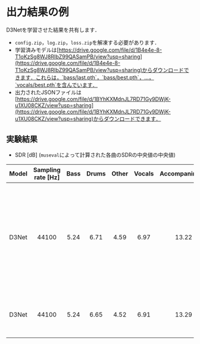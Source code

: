 # 出力結果の例
D3Netを学習させた結果を共有します．
- `config.zip`，`log.zip`，`loss.zip`を解凍する必要があります．
- 学習済みモデルは[https://drive.google.com/file/d/1B4e4e-8-T1oKzSg8WJ8RIbZ99QASamPB/view?usp=sharing](https://drive.google.com/file/d/1B4e4e-8-T1oKzSg8WJ8RIbZ99QASamPB/view?usp=sharing)からダウンロードできます．これらは，`bass/last.pth`，`bass/best.pth`，...，`vocals/best.pth`を含んでいます．
- 出力されたJSONファイルは[https://drive.google.com/file/d/1BYhKXMdnJL7RD71Gy9DWjK-u1XU08CKZ/view?usp=sharing](https://drive.google.com/file/d/1BYhKXMdnJL7RD71Gy9DWjK-u1XU08CKZ/view?usp=sharing)からダウンロードできます．

## 実験結果
- SDR [dB] (`museval`によって計算された各曲のSDRの中央値の中央値)

| Model | Sampling rate [Hz] | Bass | Drums | Other | Vocals | Accompaniment | Average | Note |
| :---: | :---: | :---: | :---: | :---: | :---: | :---: | :---: | :---: |
| D3Net | 44100 | 5.24 | 6.71 | 4.59 | 6.97 | 13.22 | 5.88 | 検証ロスが最小となるエポックで学習を止めた場合 |
| D3Net | 44100 | 5.24 | 6.65 | 4.52 | 6.91 | 13.29 | 5.83 | 100エポック学習後 |